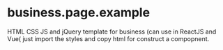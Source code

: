 # business.page.example
HTML CSS JS and jQuery template for business (can use in ReactJS and Vue( just import the styles and copy html for construct a compopnent.
